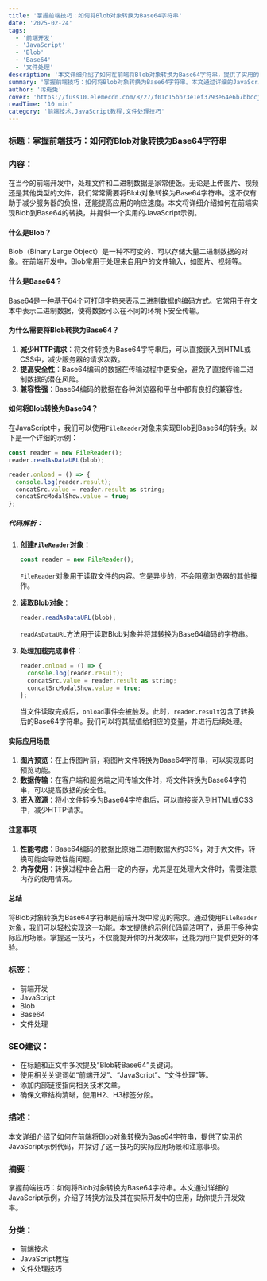 ```yaml
---
title: '掌握前端技巧：如何将Blob对象转换为Base64字符串'
date: '2025-02-24'
tags:
  - '前端开发'
  - 'JavaScript'
  - 'Blob'
  - 'Base64'
  - '文件处理'
description: '本文详细介绍了如何在前端将Blob对象转换为Base64字符串，提供了实用的JavaScript示例代码，并探讨了这一技巧的实际应用场景和注意事项。'
summary: '掌握前端技巧：如何将Blob对象转换为Base64字符串。本文通过详细的JavaScript示例，介绍了转换方法及其在实际开发中的应用，助你提升开发效率。'
author: '污斑兔'
cover: 'https://fuss10.elemecdn.com/8/27/f01c15bb73e1ef3793e64e6b7bbccjpeg.jpeg'
readTime: '10 min'
category: '前端技术,JavaScript教程,文件处理技巧'
---
```


### 标题：掌握前端技巧：如何将Blob对象转换为Base64字符串

### 内容：

在当今的前端开发中，处理文件和二进制数据是家常便饭。无论是上传图片、视频还是其他类型的文件，我们常常需要将Blob对象转换为Base64字符串。这不仅有助于减少服务器的负担，还能提高应用的响应速度。本文将详细介绍如何在前端实现Blob到Base64的转换，并提供一个实用的JavaScript示例。

#### 什么是Blob？

Blob（Binary Large Object）是一种不可变的、可以存储大量二进制数据的对象。在前端开发中，Blob常用于处理来自用户的文件输入，如图片、视频等。

#### 什么是Base64？

Base64是一种基于64个可打印字符来表示二进制数据的编码方式。它常用于在文本中表示二进制数据，使得数据可以在不同的环境下安全传输。

#### 为什么需要将Blob转换为Base64？

1. **减少HTTP请求**：将文件转换为Base64字符串后，可以直接嵌入到HTML或CSS中，减少服务器的请求次数。
2. **提高安全性**：Base64编码的数据在传输过程中更安全，避免了直接传输二进制数据的潜在风险。
3. **兼容性强**：Base64编码的数据在各种浏览器和平台中都有良好的兼容性。

#### 如何将Blob转换为Base64？

在JavaScript中，我们可以使用`FileReader`对象来实现Blob到Base64的转换。以下是一个详细的示例：

```javascript
const reader = new FileReader();
reader.readAsDataURL(blob);

reader.onload = () => {
  console.log(reader.result);
  concatSrc.value = reader.result as string;
  concatSrcModalShow.value = true;
};
```

##### 代码解析：

1. **创建`FileReader`对象**：
   ```javascript
   const reader = new FileReader();
   ```
   `FileReader`对象用于读取文件的内容。它是异步的，不会阻塞浏览器的其他操作。

2. **读取Blob对象**：
   ```javascript
   reader.readAsDataURL(blob);
   ```
   `readAsDataURL`方法用于读取Blob对象并将其转换为Base64编码的字符串。

3. **处理加载完成事件**：
   ```javascript
   reader.onload = () => {
     console.log(reader.result);
     concatSrc.value = reader.result as string;
     concatSrcModalShow.value = true;
   };
   ```
   当文件读取完成后，`onload`事件会被触发。此时，`reader.result`包含了转换后的Base64字符串。我们可以将其赋值给相应的变量，并进行后续处理。

#### 实际应用场景

1. **图片预览**：在上传图片前，将图片文件转换为Base64字符串，可以实现即时预览功能。
2. **数据传输**：在客户端和服务端之间传输文件时，将文件转换为Base64字符串，可以提高数据的安全性。
3. **嵌入资源**：将小文件转换为Base64字符串后，可以直接嵌入到HTML或CSS中，减少HTTP请求。

#### 注意事项

1. **性能考虑**：Base64编码的数据比原始二进制数据大约33%，对于大文件，转换可能会导致性能问题。
2. **内存使用**：转换过程中会占用一定的内存，尤其是在处理大文件时，需要注意内存的使用情况。

#### 总结

将Blob对象转换为Base64字符串是前端开发中常见的需求。通过使用`FileReader`对象，我们可以轻松实现这一功能。本文提供的示例代码简洁明了，适用于多种实际应用场景。掌握这一技巧，不仅能提升你的开发效率，还能为用户提供更好的体验。

### 标签：
- 前端开发
- JavaScript
- Blob
- Base64
- 文件处理

### SEO建议：
- 在标题和正文中多次提及“Blob转Base64”关键词。
- 使用相关关键词如“前端开发”、“JavaScript”、“文件处理”等。
- 添加内部链接指向相关技术文章。
- 确保文章结构清晰，使用H2、H3标签分段。

### 描述：
本文详细介绍了如何在前端将Blob对象转换为Base64字符串，提供了实用的JavaScript示例代码，并探讨了这一技巧的实际应用场景和注意事项。

### 摘要：
掌握前端技巧：如何将Blob对象转换为Base64字符串。本文通过详细的JavaScript示例，介绍了转换方法及其在实际开发中的应用，助你提升开发效率。

### 分类：
- 前端技术
- JavaScript教程
- 文件处理技巧